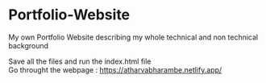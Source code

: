# Portfolio-Website
My own Portfolio Website describing my whole technical and non technical background <br>

Save all the files and run the index.html file <br>
Go throught the webpage : https://atharvabharambe.netlify.app/
